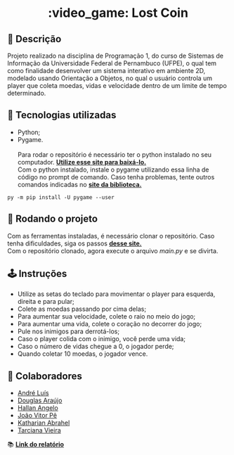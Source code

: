 <h1 align="center">:video_game: Lost Coin</h1>

## :memo: Descrição
Projeto realizado na disciplina de Programação 1, do curso de Sistemas de Informação da Universidade Federal de Pernambuco (UFPE), o qual tem como finalidade desenvolver um sistema interativo em ambiente 2D, modelado usando Orientação a Objetos, no qual o usuário controla um player que coleta moedas, vidas e velocidade dentro de um limite de tempo determinado.

## :wrench: Tecnologias utilizadas
- Python;
- Pygame. <br/><br/>
Para rodar o repositório é necessário ter o python instalado no seu computador. **[Utilize esse site para baixá-lo.](https://www.python.org/downloads/)** <br/>
Com o python instalado, instale o pygame utilizando essa linha de código no prompt de comando. Caso tenha problemas, tente outros comandos indicadas no **[site da biblioteca.](https://www.pygame.org/wiki/GettingStarted)**

```
py -m pip install -U pygame --user
```

## :rocket: Rodando o projeto
Com as ferramentas instaladas, é necessário clonar o repositório. Caso tenha dificuldades, siga os passos **[desse site.](https://docs.github.com/pt/repositories/creating-and-managing-repositories/cloning-a-repository)**<br/>
Com o repositório clonado, agora execute o arquivo *main.py* e se divirta.

## :joystick: Instruções
<ul>
<li>Utilize as setas do teclado para movimentar o player para esquerda, direita e para pular;</li>
<li>Colete as moedas passando por cima delas;</li>
<li>Para aumentar sua velocidade, colete o raio no meio do jogo;</li>
<li>Para aumentar uma vida, colete o coração no decorrer do jogo;</li>
<li>Pule nos inimigos para derrotá-los;</li>
<li>Caso o player colida com o inimigo, você perde uma vida;</li>
<li>Caso o número de vidas chegue a 0, o jogador perde;</li>
<li>Quando coletar 10 moedas, o jogador vence.</li>
</ul>


## :handshake: Colaboradores
- [André Luís](https://github.com/andrelgsilva)
- [Douglas Araújo](https://github.com/thedouglasilva)
- [Hallan Angelo](https://github.com/hallanangelo)
- [João Vitor Pê](https://github.com/JoaoPeNascimento)
- [Katharian Abrahel](https://github.com/katharianabrahel)
- [Tarciana Vieira](https://github.com/vieiratarci)

:books: **[Link do relatório](https://docs.google.com/document/d/1gy4OC1pY-AuFJgbgbpRYwXyFmMgdGzpdgUnGWkOgP_Q/edit?usp=sharing)**
